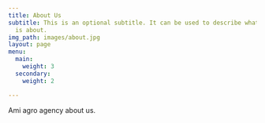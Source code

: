 ```yaml
---
title: About Us
subtitle: This is an optional subtitle. It can be used to describe what this page
  is about.
img_path: images/about.jpg
layout: page
menu:
  main:
    weight: 3
  secondary:
    weight: 2

---
```

Ami agro agency about us.